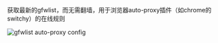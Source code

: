 获取最新的gfwlist，而无需翻墙，用于浏览器auto-proxy插件（如chrome的switchy）的在线规则

![gfwlist auto-proxy config](https://cloud.githubusercontent.com/assets/390805/7426036/77402030-efef-11e4-8ecc-b92b97e2a9e3.png)
